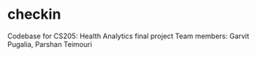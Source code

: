 # checkin
Codebase for CS205: Health Analytics final project
Team members: Garvit Pugalia, Parshan Teimouri
